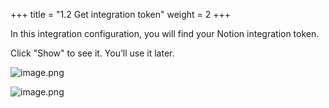 +++
title = "1.2 Get integration token"
weight = 2
+++


In this integration configuration, you will find your Notion integration token.


Click "Show" to see it. You’ll use it later.


![image.png](/images/002-ii-level-1-notion-to-md/001-1-setup-notion-integration/5-262387-image.png)


![image.png](/images/002-ii-level-1-notion-to-md/001-1-setup-notion-integration/5-199024-image.png)


